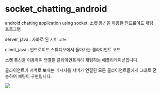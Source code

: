 # socket_chatting_android
android chatting application using socket. 소켓 통신을 이용한 안드로이드 채팅 프로그램


server_java : 자바로 된 서버 코드

client_java : 안드로이드 스튜디오에서 돌아가는 클라이언트 코드

소켓 통신을 이용하여 연결된 클라이언트끼리 채팅하는 애플리케이션입니다.

클라이언트가 서버로 보내는 메시지를 서버가 연결된 모든 클라이언트들에게 그대로 전송하여 채팅이 구현됩니다.

<img src="C:\Users\zini\Desktop\mychat"></img>
